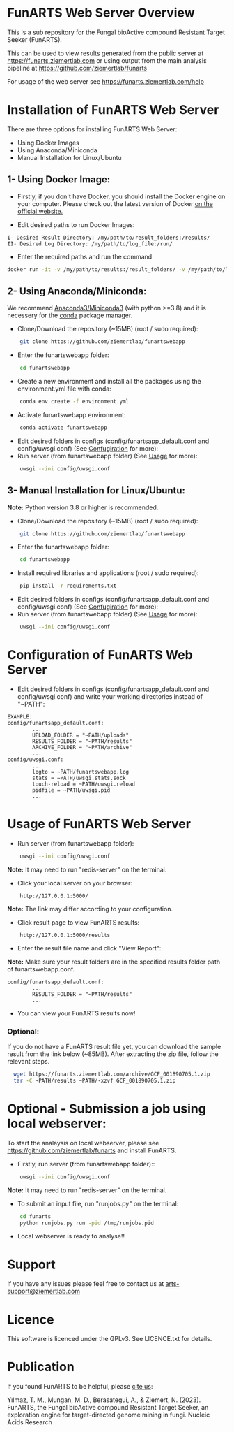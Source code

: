 # FunARTS Web Server Overview

This is a sub repository for the Fungal bioActive compound Resistant Target Seeker (FunARTS).

This can be used to view results generated from the public server at https://funarts.ziemertlab.com
or using output from the main analysis pipeline at https://github.com/ziemertlab/funarts

For usage of the web server see https://funarts.ziemertlab.com/help


# Installation of FunARTS Web Server

There are three options for installing FunARTS Web Server:

- Using Docker Images 
- Using Anaconda/Miniconda
- Manual Installation for Linux/Ubuntu

## 1- Using Docker Image:

- Firstly, if you don't have Docker, you should install the Docker engine on your computer. Please check out the latest version of Docker 
[on the official website.](https://docs.docker.com/get-docker/)

- Edit desired paths to run Docker Images:
````
I- Desired Result Directory: /my/path/to/result_folders:/results/
II- Desired Log Directory: /my/path/to/log_file:/run/
````
- Enter the required paths and run the command:

````bash
docker run -it -v /my/path/to/results:/result_folders/ -v /my/path/to/log_file:/run/ -p 5000:5000 funartswebbapp:latest
````

## 2- Using Anaconda/Miniconda:
We recommend [Anaconda3/Miniconda3](https://docs.anaconda.com/free/anaconda/install/index.html) (with python >=3.8) and 
it is necessery for the [conda](https://docs.conda.io/en/latest/index.html) package manager.

- Clone/Download the repository (~15MB) (root / sudo required):
```bash
    git clone https://github.com/ziemertlab/funartswebapp
```
- Enter the funartswebapp folder:
```bash
    cd funartswebapp
```
- Create a new environment and install all the packages using the environment.yml file with conda:
```bash
    conda env create -f environment.yml
```
- Activate funartswebapp environment:
```bash
    conda activate funartswebapp
```
- Edit desired folders in configs (config/funartsapp_default.conf and config/uwsgi.conf)
  (See [Confugiration](https://github.com/ZiemertLab/FunARTSwebapp/tree/master#Configuration-of-FunARTS-Web-Server) for more):
- Run server (from funartswebapp folder)
  (See [Usage](https://github.com/ziemertlab/funarts#Usage_of_FunARTS_Web_Server) for more):
```bash
    uwsgi --ini config/uwsgi.conf
```


## 3- Manual Installation for Linux/Ubuntu:

**Note:** Python version 3.8 or higher is recommended.

- Clone/Download the repository (~15MB) (root / sudo required):
```bash
    git clone https://github.com/ziemertlab/funartswebapp
```
- Enter the funartswebapp folder:
```bash
    cd funartswebapp
```
- Install required libraries and applications (root / sudo required):
```bash
    pip install -r requirements.txt
```
- Edit desired folders in configs (config/funartsapp_default.conf and config/uwsgi.conf)
  (See [Confugiration](https://github.com/ZiemertLab/FunARTSwebapp/tree/master#Configuration-of-FunARTS-Web-Server) for more):
- Run server (from funartswebapp folder)
  (See [Usage](https://github.com/ZiemertLab/FunARTSwebapp/tree/master#Usage-of-FunARTS-Web-Server) for more):
```bash
    uwsgi --ini config/uwsgi.conf
```


# Configuration of FunARTS Web Server
- Edit desired folders in configs (config/funartsapp_default.conf and config/uwsgi.conf) and write your working directories instead of "~PATH":
````
EXAMPLE:
config/funartsapp_default.conf:
        ...
        UPLOAD_FOLDER = "~PATH/uploads"
        RESULTS_FOLDER = "~PATH/results"
        ARCHIVE_FOLDER = "~PATH/archive"
        ...
config/uwsgi.conf:
        ...
        logto = ~PATH/funartswebapp.log
        stats = ~PATH/uwsgi.stats.sock
        touch-reload = ~PATH/uwsgi.reload
        pidfile = ~PATH/uwsgi.pid
        ...
````

# Usage of FunARTS Web Server

- Run server (from funartswebapp folder):
```bash
    uwsgi --ini config/uwsgi.conf
```
**Note:** It may need to run "redis-server" on the terminal.

- Click your local server on your browser:

```
    http://127.0.0.1:5000/
```

**Note:** The link may differ according to your configuration.

- Click result page to view FunARTS results:
```
    http://127.0.0.1:5000/results
```
- Enter the result file name and click "View Report":

**Note:** Make sure your result folders are in the specified results folder path of funartswebapp.conf.
````
config/funartsapp_default.conf:
        ...
        RESULTS_FOLDER = "~PATH/results"
        ...
````
- You can view your FunARTS results now!

### Optional:
 If you do not have a FunARTS result file yet, you can download the sample result from the link below (~85MB). 
After extracting the zip file, follow the relevant steps.

````bash
  wget https://funarts.ziemertlab.com/archive/GCF_001890705.1.zip
  tar -C ~PATH/results ~PATH/-xzvf GCF_001890705.1.zip
````

# Optional - Submission a job using local webserver:
To start the analaysis on local webserver, please see https://github.com/ziemertlab/funarts and install FunARTS.

- Firstly, run server (from funartswebapp folder)::
```bash
    uwsgi --ini config/uwsgi.conf
```
**Note:** It may need to run "redis-server" on the terminal.

- To submit an input file, run "runjobs.py" on the terminal:
```bash
    cd funarts
    python runjobs.py run -pid /tmp/runjobs.pid
```
- Local webserver is ready to analyse!!



# Support
If you have any issues please feel free to contact us at arts-support@ziemertlab.com

# Licence
This software is licenced under the GPLv3. See LICENCE.txt for details.

# Publication
If you found FunARTS to be helpful, please [cite us](https://doi.org/10.1093/nar/gkad386):

Yılmaz, T. M., Mungan, M. D., Berasategui, A., & Ziemert, N. (2023). FunARTS, the Fungal bioActive compound Resistant Target Seeker, an exploration engine for target-directed genome mining in fungi. Nucleic Acids Research
